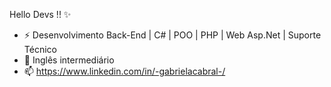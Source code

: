 Hello Devs !! ✨
- ⚡ Desenvolvimento Back-End | C# | POO | PHP | Web Asp.Net | Suporte Técnico
- 💬 Inglês intermediário
- 📫 https://www.linkedin.com/in/-gabrielacabral-/

